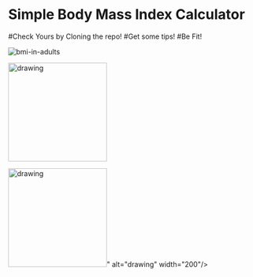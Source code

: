 # Simple Body Mass Index Calculator

#Check Yours by Cloning the repo!
#Get some tips!
#Be Fit!

![bmi-in-adults](https://user-images.githubusercontent.com/81131990/173752144-79452846-7977-484e-b742-3275feb1d8b4.jpeg)

<img src="https://user-images.githubusercontent.com/81131990/174247335-aed1461f-aeb7-4525-af42-cf559688ca78.png" alt="drawing" width="200"/>

<img src="https://user-images.githubusercontent.com/81131990/174247335-aed1461f-aeb7-4525-af42-cf559688ca78.png" alt="drawing" width="200"/>" alt="drawing" width="200"/>
